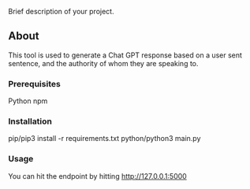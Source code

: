 Brief description of your project.

## About

This tool is used to generate a Chat GPT response based on a user sent sentence, and the authority of whom they are speaking to.

### Prerequisites

Python
npm

### Installation

pip/pip3 install -r requirements.txt
python/python3 main.py

### Usage

You can hit the endpoint by hitting
http://127.0.0.1:5000
